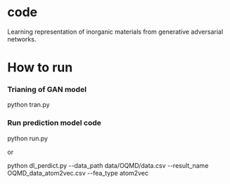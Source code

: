 # code
Learning representation of inorganic materials from generative adversarial networks.


# How to run

### Trianing of GAN model

   python tran.py

### Run prediction model code

   python run.py

   or

   python dl_perdict.py --data_path data/OQMD/data.csv --result_name OQMD_data_atom2vec.csv --fea_type atom2vec
